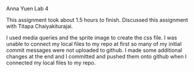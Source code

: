 Anna Yuen
Lab 4

This assignment took about 1.5 hours to finish.
Discussed this assignment with Titapa Chaiyakiturajai.

I used media queries and the sprite image to create the css file. 
I was unable to connect my local files to my repo at first so many of my initial commit messages were not uploaded to github. I made some additional changes at the end and I committed and pushed them onto github when I connected my local files to my repo. 